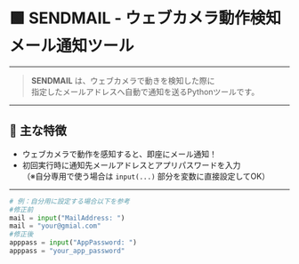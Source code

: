 # 🟩 SENDMAIL - ウェブカメラ動作検知メール通知ツール

---

> **SENDMAIL** は、ウェブカメラで動きを検知した際に  
> 指定したメールアドレスへ自動で通知を送るPythonツールです。

---

## 🚦 主な特徴
- ウェブカメラで動作を感知すると、即座にメール通知！
- 初回実行時に通知先メールアドレスとアプリパスワードを入力  
  （※自分専用で使う場合は `input(...)` 部分を変数に直接設定してOK）

---

```python
# 例：自分用に設定する場合以下を参考
#修正前
mail = input("MailAddress: ")
mail = "your@gmial.com"
#修正後
apppass = input("AppPassword: ")
apppass = "your_app_password"　　
